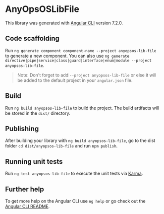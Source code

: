 # AnyOpsOSLibFile

This library was generated with [Angular CLI](https://github.com/angular/angular-cli) version 7.2.0.

## Code scaffolding

Run `ng generate component component-name --project anyopsos-lib-file` to generate a new component. You can also use `ng generate directive|pipe|service|class|guard|interface|enum|module --project anyopsos-lib-file`.
> Note: Don't forget to add `--project anyopsos-lib-file` or else it will be added to the default project in your `angular.json` file. 

## Build

Run `ng build anyopsos-lib-file` to build the project. The build artifacts will be stored in the `dist/` directory.

## Publishing

After building your library with `ng build anyopsos-lib-file`, go to the dist folder `cd dist/anyopsos-lib-file` and run `npm publish`.

## Running unit tests

Run `ng test anyopsos-lib-file` to execute the unit tests via [Karma](https://karma-runner.github.io).

## Further help

To get more help on the Angular CLI use `ng help` or go check out the [Angular CLI README](https://github.com/angular/angular-cli/blob/master/README.md).

